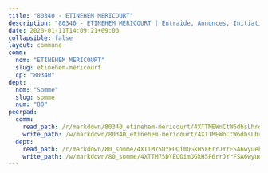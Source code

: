 ```yaml
---
title: "80340 - ETINEHEM MERICOURT"
description: "80340 - ETINEHEM MERICOURT | Entraide, Annonces, Initiatives"
date: 2020-01-11T14:09:21+09:00
collapsible: false
layout: commune
comm:
  nom: "ETINEHEM MERICOURT"
  slug: etinehem-mericourt
  cp: "80340"
dept:
  nom: "Somme"
  slug: somme
  num: "80"
peerpad:
  comm:
    read_path: /r/markdown/80340_etinehem-mericourt/4XTTMEWnCtW6dbsLhrdW6H7usfLQ7zJSWSy19m8fWzvGQYHYG
    write_path: /w/markdown/80340_etinehem-mericourt/4XTTMEWnCtW6dbsLhrdW6H7usfLQ7zJSWSy19m8fWzvGQYHYG-K3TgTsZi5xX45kgZgws2ddskBGob7KzDsozAMo7G4Cy3LD8rcbGkwhg8gze3Eh2vqHH3wB8gb1nL27tEY1fdLcwhefEhhsbc1xcNeeoM2ZXwEqughti7UN3DRMmcVd2HJPTjePTS
  dept:
    read_path: /r/markdown/80_somme/4XTTM75DYEQQimQGkH5F6rrJYrFSA6wyuekdgioEx7v45YjSw
    write_path: /w/markdown/80_somme/4XTTM75DYEQQimQGkH5F6rrJYrFSA6wyuekdgioEx7v45YjSw-K3TgTuB1DbUNHuFo9Fhh6JTUriPx8E5izGkmw9RSNTjUtMFPoZhqqp87szE8th3EytWSHGdhUuQUPjam8aJZh1SdH8pL3ibgUbMdNhU17kjAmSa49LMB2GjXvVwDVurE8mgce3XM
---
```


